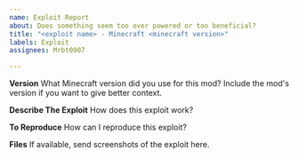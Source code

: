```yaml
---
name: Exploit Report
about: Does something seem too over powered or too beneficial?
title: "<exploit name> - Minecraft <minecraft version>"
labels: Exploit
assignees: Mrbt0907

---
```


**Version**
What Minecraft version did you use for this mod? Include the mod's version if you want to give better context.

**Describe The Exploit**
How does this exploit work?

**To Reproduce**
How can I reproduce this exploit?

**Files**
If available, send screenshots of the exploit here.
